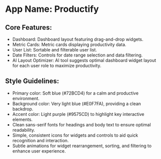 # **App Name**: Productify

## Core Features:

- Dashboard: Dashboard layout featuring drag-and-drop widgets.
- Metric Cards: Metric cards displaying productivity data.
- User List: Sortable and filterable user list.
- Date Filters: Controls for date range selection and data filtering.
- AI Layout Optimizer: AI tool suggests optimal dashboard widget layout for each user role to maximize productivity.

## Style Guidelines:

- Primary color: Soft blue (#72BCD4) for a calm and productive environment.
- Background color: Very light blue (#E0F7FA), providing a clean backdrop.
- Accent color: Light purple (#9575CD) to highlight key interactive elements.
- Clean sans-serif fonts for headings and body text to ensure optimal readability.
- Simple, consistent icons for widgets and controls to aid quick recognition and interaction.
- Subtle animations for widget rearrangement, sorting, and filtering to enhance user experience.